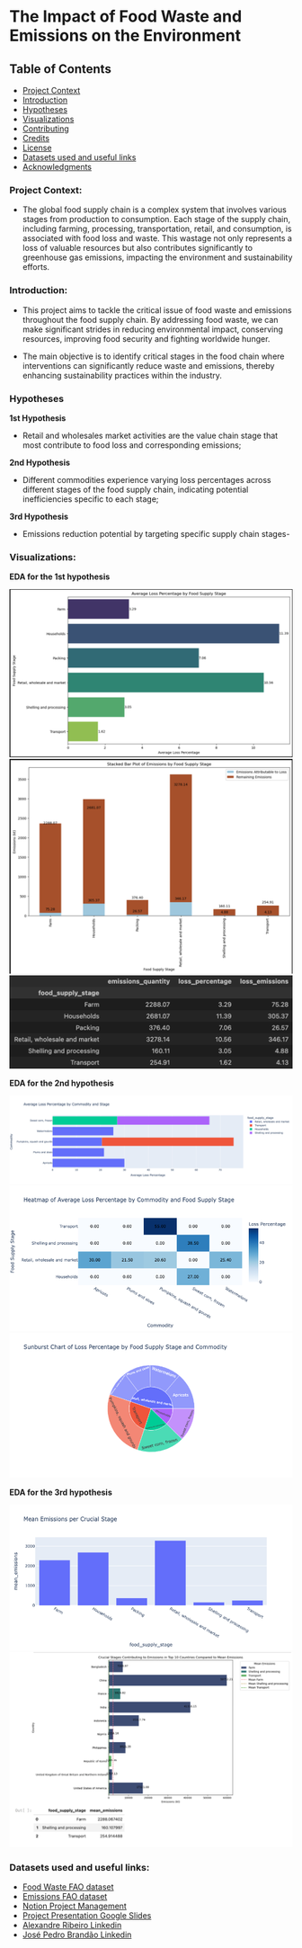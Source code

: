 # The Impact of Food Waste and Emissions on the Environment

## Table of Contents

- [Project Context](#project-overview)
- [Introduction](#introduction)
- [Hypotheses](#hypotheses)
- [Visualizations](#visualizations)
- [Contributing](#contributing)
- [Credits](#credits)
- [License](#license)
- [Datasets used and useful links](#datasets-used-and-useful-links)
- [Acknowledgments](#acknowledgments)


### Project Context:

- The global food supply chain is a complex system that involves various stages from production to consumption. Each stage of the supply chain, including farming, processing, transportation, retail, and consumption, is associated with food loss and waste. This wastage not only represents a loss of valuable resources but also contributes significantly to greenhouse gas emissions, impacting the environment and sustainability efforts.

### Introduction:

- This project aims to tackle the critical issue of food waste and emissions throughout the food supply chain. By addressing food waste, we can make significant strides in reducing environmental impact, conserving resources, improving food security and fighting worldwide hunger.

- The main objective is to identify critical stages in the food chain where interventions can significantly reduce waste and emissions, thereby enhancing sustainability practices within the industry.


### Hypotheses

**1st Hypothesis**
- Retail and wholesales market activities are the value chain stage that most contribute to food loss and corresponding emissions;

**2nd Hypothesis**
- Different commodities experience varying loss percentages across different stages of the food supply chain, indicating potential inefficiencies specific to each stage;

**3rd Hypothesis**
- Emissions reduction potential by targeting specific supply chain stages-



### Visualizations:



**EDA for the 1st hypothesis**

![Data Visualization](EDA/EDA_visualizations/Countplot1.png)
![Data Visualization](EDA/EDA_visualizations/Stackedplot1.png)
![Data Visualization](EDA/EDA_visualizations/pivottable2.png)



**EDA for the 2nd hypothesis**

![Data Visualization](EDA/EDA_visualizations/plotyexpress2.png)
![Data Visualization](EDA/EDA_visualizations/heatmap2.png)
![Data Visualization](EDA/EDA_visualizations/Sunburstt2.png)



**EDA for the 3rd hypothesis**

![Data Visualization](EDA/EDA_visualizations/barpllot3.png)
![Data Visualization](EDA/EDA_visualizations/Barplotw:mean3.png)



### Datasets used and useful links:

- [Food Waste FAO dataset](https://www.fao.org/platform-food-loss-waste/flw-data/en/)
- [Emissions FAO dataset](https://www.fao.org/faostat/en/#data/GT)
- [Notion Project Management](https://cactus-burrito-0dd.notion.site/The-Impact-of-Food-Waste-and-Emissions-on-the-Environment-aadb3a283d5743d09389e524ca726f27)
- [Project Presentation Google Slides](https://docs.google.com/presentation/d/19tk_YzKpnB7Ru_O-JEV524FCq9pPl2yMXOzMO9t66sM/edit?usp=sharing)
- [Alexandre Ribeiro Linkedin](https://www.linkedin.com/in/alexandre-ribeiro-264445279/)
- [José Pedro Brandão Linkedin](https://www.linkedin.com/in/jos%C3%A9-pedro-barbosa-brand%C3%A3o-663a172b6/)














































